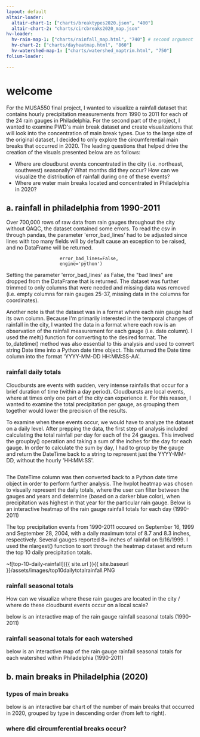 ```yaml
---
layout: default
altair-loader:
  altair-chart-1: ["charts/breaktypes2020.json", "400"]
  altair-chart-2: "charts/circbreaks2020_map.json"
hv-loader:
  hv-rain-map-1: ["charts/rainfall_map.html", "740"] # second argument is the desired height
  hv-chart-2: ["charts/dayheatmap.html", "860"]
  hv-watershed-map-1: ["charts/watershed_maptrim.html", "750"]
folium-loader:

---
```


# welcome

For the MUSA550 final project, I wanted to visualize a rainfall dataset that contains hourly precipitation measurements from 1990 to 2011 for each of the 24 rain gauges in Philadelphia. For the second part of the project, I wanted to examine PWD's main break dataset and create visualizations that will look into the concentration of main break types. Due to the large size of the original dataset, I decided to only explore the circumferential main breaks that occurred in 2020. The leading questions that helped drive the creation of the visuals presented below are as follows: 
- Where are cloudburst events concentrated in the city (i.e. northeast, southwest) seasonally? What months did they occur? How can we visualize the distribution of rainfall during one of these events?
- Where are water main breaks located and concentrated in Philadelphia in 2020? 

## a. rainfall in philadelphia from 1990-2011
Over 700,000 rows of raw data from rain gauges throughout the city without QAQC, the dataset contained some errors. To read the csv in through pandas, the parameter 'error_bad_lines' had to be adjusted since lines with too many fields will by default cause an exception to be raised, and no DataFrame will be returned.

```df = pd.read_csv("Rainfall_data_19900101_20210602_EST.csv", 
                    error_bad_lines=False,
                    engine='python')
```

Setting the parameter 'error_bad_lines' as False, the "bad lines" are dropped from the DataFrame that is returned. The dataset was further trimmed to only columns that were needed and missing data was removed (i.e. empty columns for rain gauges 25-37, missing data in the columns for coordinates). 

Another note is that the dataset was in a format where each rain gauge had its own column. Because I'm primarily interested in the temporal changes of rainfall in the city, I wanted the data in a format where each row is an observation of the rainfall measurement for each gauge (i.e. date column). I used the melt() function for converting to the desired format. The to_datetime() method was also essential to this analysis and used to convert string Date time into a Python date time object. This returned the Date time column into the format 'YYYY-MM-DD HH:MM:SS-AA'.

### rainfall daily totals 
Cloudbursts are events with sudden, very intense rainfalls that occur for a brief duration of time (within a day period). Cloudbursts are local events, where at times only one part of the city can experience it. For this reason, I wanted to examine the total precipitation per gauge, as grouping them together would lower the precision of the results.

To examine when these events occur, we would have to analyze the dataset on a daily level. After prepping the data, the first step of analysis included calculating the total rainfall per day for each of the 24 gauges. This involved the groupby() operation and taking a sum of the inches for the day for each gauge. In order to calculate the sum by day, I had to group by the gauge and return the DateTime back to a string to represent just the YYYY-MM-DD, without the hourly 'HH:MM:SS'. 

```dayavg = df.groupby(["gauge", df.DateTime.dt.strftime('%m-%d-%Y')])['inches'].sum().reset_index()
```

The DateTime column was then converted back to a Python date time object in order to perform further analysis. The hvplot heatmap was chosen to visually represent the daily totals, where the user can filter between the gauges and years and determine (based on a darker blue color), when precipitation was highest in that year for the particular rain gauge. Below is an interactive heatmap of the rain gauge rainfall totals for each day (1990-2011)

<div id="hv-chart-2"></div>

The top precipitation events from 1990-2011 occured on September 16, 1999 and September 28, 2004, with a daily maximum total of 8.7 and 8.3 inches, respectively. Several gauges reported 8+ inches of rainfall on 9/16/1999. I used the nlargest() function to sort through the heatmap dataset and return the top 10 daily precipitation totals. 

~![top-10-daily-rainfall]({{ site.url }}{{ site.baseurl }}/assets/images/top10dailytotalrainfall.PNG

### rainfall seasonal totals 
How can we visualize where these rain gauges are located in the city / where do these cloudburst events occur on a local scale? 


below is an interactive map of the rain gauge rainfall seasonal totals (1990-2011)

<div id="hv-rain-map-1"></div>

### rainfall seasonal totals for each watershed

below is an interactive map of the rain gauge rainfall seasonal totals for each watershed within Philadelphia (1990-2011)

<div id="hv-watershed-map-1"></div>

## b. main breaks in Philadelphia (2020)

### types of main breaks

below is an interactive bar chart of the number of main breaks that occurred in 2020, grouped by type in descending order (from left to right). 

<div id="altair-chart-1"></div>

### where did circumferential breaks occur? 

<div id="altair-chart-2"></div>

<br/>
